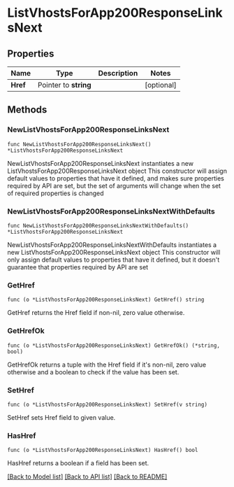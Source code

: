 # ListVhostsForApp200ResponseLinksNext

## Properties

Name | Type | Description | Notes
------------ | ------------- | ------------- | -------------
**Href** | Pointer to **string** |  | [optional] 

## Methods

### NewListVhostsForApp200ResponseLinksNext

`func NewListVhostsForApp200ResponseLinksNext() *ListVhostsForApp200ResponseLinksNext`

NewListVhostsForApp200ResponseLinksNext instantiates a new ListVhostsForApp200ResponseLinksNext object
This constructor will assign default values to properties that have it defined,
and makes sure properties required by API are set, but the set of arguments
will change when the set of required properties is changed

### NewListVhostsForApp200ResponseLinksNextWithDefaults

`func NewListVhostsForApp200ResponseLinksNextWithDefaults() *ListVhostsForApp200ResponseLinksNext`

NewListVhostsForApp200ResponseLinksNextWithDefaults instantiates a new ListVhostsForApp200ResponseLinksNext object
This constructor will only assign default values to properties that have it defined,
but it doesn't guarantee that properties required by API are set

### GetHref

`func (o *ListVhostsForApp200ResponseLinksNext) GetHref() string`

GetHref returns the Href field if non-nil, zero value otherwise.

### GetHrefOk

`func (o *ListVhostsForApp200ResponseLinksNext) GetHrefOk() (*string, bool)`

GetHrefOk returns a tuple with the Href field if it's non-nil, zero value otherwise
and a boolean to check if the value has been set.

### SetHref

`func (o *ListVhostsForApp200ResponseLinksNext) SetHref(v string)`

SetHref sets Href field to given value.

### HasHref

`func (o *ListVhostsForApp200ResponseLinksNext) HasHref() bool`

HasHref returns a boolean if a field has been set.


[[Back to Model list]](../README.md#documentation-for-models) [[Back to API list]](../README.md#documentation-for-api-endpoints) [[Back to README]](../README.md)


